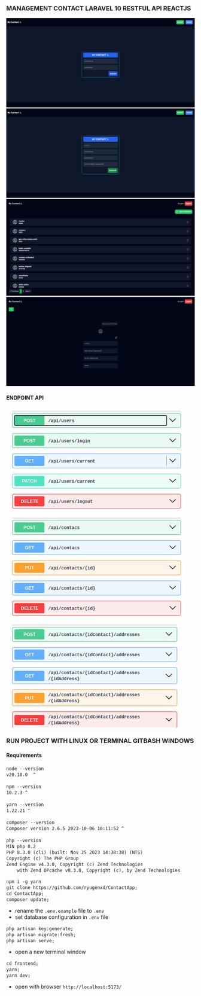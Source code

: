 ### MANAGEMENT CONTACT LARAVEL 10 RESTFUL API  REACTJS


![Login](/docs/screenshot/screencapture-localhost-5173-login-2023-12-14-11_56_27.png)
![Register](/docs/screenshot/screencapture-localhost-5173-register-2023-12-14-11_56_05.png)
![Contacts](/docs/screenshot/screencapture-localhost-5173-dashboard-2023-12-14-11_54_02.png)
![Detail](/docs/screenshot/screencapture-localhost-5173-contact-10-2023-12-14-11_55_18.png)


#### ENDPOINT API

![user](/docs/screenshot/api/user.png) ![contact](/docs/screenshot/api/contact.png) ![address](/docs/screenshot/api/address.png)


### RUN PROJECT WITH LINUX OR TERMINAL GITBASH WINDOWS

#### Requirements
```text
node --version
v20.10.0  ^

npm --version
10.2.3 ^

yarn --version
1.22.21 ^

composer --version
Composer version 2.6.5 2023-10-06 10:11:52 ^

php --version
MIN php 8.2
PHP 8.3.0 (cli) (built: Nov 25 2023 14:38:38) (NTS)
Copyright (c) The PHP Group
Zend Engine v4.3.0, Copyright (c) Zend Technologies
    with Zend OPcache v8.3.0, Copyright (c), by Zend Technologies
```


```shell
npm i -g yarn
git clone https://github.com/ryugenxd/ContactApp;
cd ContactApp;
composer update;
```
- rename the ```.env.example``` file to ```.env```
- set database configuration in ```.env``` file

```shell
php artisan key:generate;
php artisan migrate:fresh;
php artisan serve;
```
- open a new terminal window

```shell
cd frontend;
yarn;
yarn dev;
```
- open with browser ```http://localhost:5173/```
